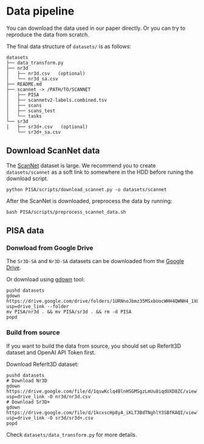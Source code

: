 # Data pipeline

You can download the data used in our paper directly. Or you can try to reproduce the data from scratch.

The final data structure of `datasets/` is as follows:
```
datasets
├── data_transform.py
├── nr3d
│   ├── nr3d.csv   (optional)
│   └── nr3d_sa.csv
├── README.md
├── scannet -> /PATH/TO/SCANNET
│   ├── PISA
│   ├── scannetv2-labels.combined.tsv
│   ├── scans
│   ├── scans_test
│   └── tasks
└── sr3d
│   ├── sr3d+.csv   (optional)
    └── sr3d+_sa.csv
```

## Download ScanNet data

The [ScanNet](http://www.scan-net.org/) dataset is large.
We recommend you to create `datasets/scannet` as a soft link to somewhere in the HDD before runing the download script.

```shell
python PISA/scripts/download_scannet.py -o datasets/scannet
```

After the ScanNet is downloaded, preprocess the data by running:
```shell
bash PISA/scripts/preprocess_scannet_data.sh
```

## PISA data

### Donwload from Google Drive

The `Sr3D-SA` and `Nr3D-SA` datasets can be downloaded from the [Google Drive](https://drive.google.com/drive/folders/1URNnoJbmz35MSxbUocWHH4QWNH4_1XQS?usp=drive_link).

Or download using [gdown](https://github.com/wkentaro/gdown) tool:
```shell
pushd datasets
gdown https://drive.google.com/drive/folders/1URNnoJbmz35MSxbUocWHH4QWNH4_1XQS?usp=drive_link --folder
mv PISA/nr3d . && mv PISA/sr3d . && rm -d PISA
popd
```

### Build from source

If you want to build the data from source, you should set up ReferIt3D dataset and OpenAI API Token first.

Download ReferIt3D dataset:
```shell
pushd datasets
# Download Nr3D
gdown https://drive.google.com/file/d/1qswKclq4BlnHSGMSgzLmUu8iqdUXD8ZC/view?usp=drive_link -O nr3d/nr3d.csv
# Download Sr3D+
gdown https://drive.google.com/file/d/1kcxscHp8yA_iKLT3BdTNghlY3SBfKAQI/view?usp=drive_link -O sr3d/sr3d+.csv
popd
```

Check `datasets/data_transform.py` for more details.

